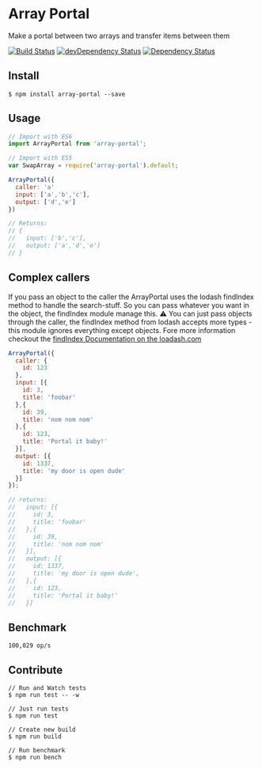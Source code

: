 # Array Portal
Make a portal between two arrays and transfer items between them

[![Build Status](https://travis-ci.org/michaelzoidl/array-portal.svg?branch=master)](https://travis-ci.org/michaelzoidl/array-portal)
[![devDependency Status](https://david-dm.org/michaelzoidl/array-portal/dev-status.svg)](https://david-dm.org/michaelzoidl/array-portal#info=devDependencies)
[![Dependency Status](https://david-dm.org/michaelzoidl/array-portal.svg)](https://david-dm.org/michaelzoidl/array-portal)

## Install
```
$ npm install array-portal --save
```

## Usage
```js
// Import with ES6
import ArrayPortal from 'array-portal';

// Import with ES5
var SwapArray = require('array-portal').default;

ArrayPortal({
  caller: 'a'
  input: ['a','b','c'],
  output: ['d','e']
})

// Returns:
// {
//   input: ['b','c'],
//   output: ['a','d','e']
// }
```

## Complex callers
If you pass an object to the caller the ArrayPortal uses the lodash findIndex method to handle the search-stuff. So you can pass whatever you want in the object, the findIndex module manage this.
:warning: You can just pass objects through the caller, the findIndex method from lodash accepts more types - this module ignores everything except objects.
Fore more information checkout the [findIndex Documentation on the loadash.com](https://lodash.com/docs#findIndex)

```javascript
ArrayPortal({
  caller: {
    id: 123
  },
  input: [{
    id: 3,
    title: 'foobar'
  },{
    id: 39,
    title: 'nom nom nom'
  },{
    id: 123,
    title: 'Portal it baby!'
  }],
  output: [{
    id: 1337,
    title: 'my door is open dude'
  }]
});

// returns:
//   input: [{
//     id: 3,
//     title: 'foobar'
//   },{
//     id: 39,
//     title: 'nom nom nom'
//   }],
//   output: [{
//     id: 1337,
//     title: 'my door is open dude',
//   },{
//     id: 123,
//     title: 'Portal it baby!'
//   }]
```

## Benchmark
```
100,029 op/s
```

## Contribute
```
// Run and Watch tests
$ npm run test -- -w

// Just run tests
$ npm run test

// Create new build
$ npm run build

// Run benchmark
$ npm run bench
```
